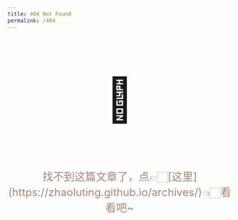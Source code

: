 ```yaml
---
title: 404 Not Found
permalink: /404
---
```

<p style="text-align: center;font-size:6rem">🤕</p>
<p style="color: #a88772;text-align: center;font-size:1.5rem">找不到这篇文章了，点👉🏻[这里](https://zhaoluting.github.io/archives/)👈🏻看看吧~<p>
